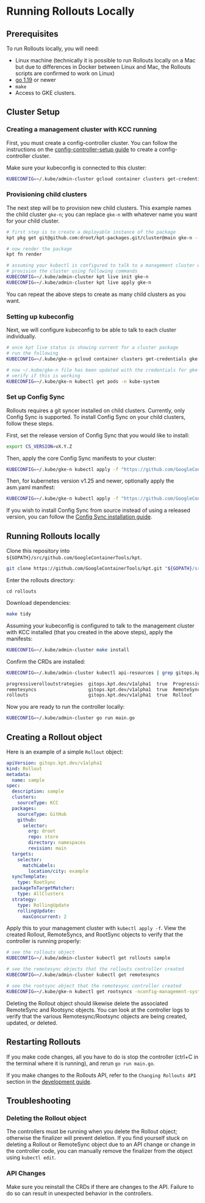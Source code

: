 # Running Rollouts Locally

## Prerequisites

To run Rollouts locally, you will need:

* Linux machine (technically it is possible to run Rollouts locally on a Mac but
  due to differences in Docker between Linux and Mac, the Rollouts scripts are
  confirmed to work on Linux)
* [go 1.19](https://go.dev/dl/) or newer
* `make`
* Access to GKE clusters.

## Cluster Setup

### Creating a management cluster with KCC running
First, you must create a config-controller cluster. You can follow the instructions on the 
[config-controller-setup guide](https://cloud.google.com/anthos-config-management/docs/how-to/config-controller-setup) to create a config-controller cluster. 

Make sure your kubeconfig is connected to this cluster:

```sh
KUBECONFIG=~/.kube/admin-cluster gcloud container clusters get-credentials <your cluster> --region <your region> --project <your project>
```

### Provisioning child clusters
The next step will be to provision new child clusters. This example names the child cluster `gke-n`;
you can replace `gke-n` with whatever name you want for your child cluster. 

```sh
# first step is to create a deployable instance of the package
kpt pkg get git@github.com:droot/kpt-packages.git/cluster@main gke-n --for-deployment

# now render the package
kpt fn render

# assuming your kubectl is configured to talk to a management cluster with KCC running (the previous step).
# provision the cluster using following commands
KUBECONFIG=~/.kube/admin-cluster kpt live init gke-n
KUBECONFIG=~/.kube/admin-cluster kpt live apply gke-n
```

You can repeat the above steps to create as many child clusters as you want.

### Setting up kubeconfig
Next, we will configure kubeconfig to be able to talk to each cluster individually.

```sh
# once kpt live status is showing current for a cluster package
# run the following
KUBECONFIG=~/.kube/gke-n gcloud container clusters get-credentials gke-n --region us-west1 --project <your project>

# now ~/.kube/gke-n file has been updated with the credentials for gke-n cluster
# verify if this is working
KUBECONFIG=~/.kube/gke-n kubectl get pods -n kube-system
```

### Set up Config Sync
Rollouts requires a git syncer installed on child clusters. Currently, only Config Sync is supported. 
To install Config Sync on your child clusters, follow these steps.

First, set the release version of Config Sync that you would like to install:

```sh
export CS_VERSION=vX.Y.Z
```

Then, apply the core Config Sync manifests to your cluster:

```sh
KUBECONFIG=~/.kube/gke-n kubectl apply -f "https://github.com/GoogleContainerTools/kpt-config-sync/releases/download/${CS_VERSION}/config-sync-manifest.yaml"
```

Then, for kubernetes version v1.25 and newer, optionally apply the asm.yaml manifest:

```sh
KUBECONFIG=~/.kube/gke-n kubectl apply -f "https://github.com/GoogleContainerTools/kpt-config-sync/releases/download/${CS_VERSION}/acm-psp.yaml"
```

If you wish to install Config Sync from source instead of using a released version, you can follow
the [Config Sync installation guide](https://github.com/GoogleContainerTools/kpt-config-sync/blob/main/docs/installation.md).


## Running Rollouts locally

Clone this repository into `${GOPATH}/src/github.com/GoogleContainerTools/kpt`.

```sh
git clone https://github.com/GoogleContainerTools/kpt.git "${GOPATH}/src/github.com/GoogleContainerTools/kpt"
```

Enter the rollouts directory:

```
cd rollouts
```

Download dependencies:

```sh
make tidy
```

Assuming your kubeconfig is configured to talk to the management cluster with KCC installed (that you created
in the above steps), apply the manifests:

```sh
KUBECONFIG=~/.kube/admin-cluster make install
```

Confirm the CRDs are installed:

```sh
KUBECONFIG=~/.kube/admin-cluster kubectl api-resources | grep gitops.kpt.dev

progressiverolloutstrategies  gitops.kpt.dev/v1alpha1  true  ProgressiveRolloutStrategy
remotesyncs                   gitops.kpt.dev/v1alpha1  true  RemoteSync
rollouts                      gitops.kpt.dev/v1alpha1  true  Rollout
```

Now you are ready to run the controller locally:

```sh
KUBECONFIG=~/.kube/admin-cluster go run main.go
```

## Creating a Rollout object

Here is an example of a simple `Rollout` object:

```yaml
apiVersion: gitops.kpt.dev/v1alpha1
kind: Rollout
metadata:
  name: sample
spec:
  description: sample
  clusters:
    sourceType: KCC
  packages:
    sourceType: GitHub
    github:
      selector:
        org: droot
        repo: store
        directory: namespaces
        revision: main
  targets:
    selector:
      matchLabels:
        location/city: example
  syncTemplate:
    type: RootSync
  packageToTargetMatcher:
    type: AllClusters
  strategy:
    type: RollingUpdate
    rollingUpdate:
      maxConcurrent: 2
```

Apply this to your management cluster with `kubectl apply -f`. View the created Rollout, RemoteSyncs, and RootSync objects to verify that the controller is running properly:

```sh
# see the rollouts object
KUBECONFIG=~/.kube/admin-cluster kubectl get rollouts sample

# see the remotesync objects that the rollouts controller created
KUBECONFIG=~/.kube/admin-cluster kubectl get remotesyncs

# see the rootsync object that the remotesync controller created
KUBECONFIG=~/.kube/gke-n kubectl get rootsyncs -nconfig-management-system
```

Deleting the Rollout object should likewise delete the associated RemoteSync and Rootsync objects. You can 
look at the controller logs to verify that the various Remotesync/Rootsync objects are being created, updated,
or deleted.

## Restarting Rollouts

If you make code changes, all you have to do is stop the controller (ctrl+C in the terminal where it is running),
and rerun `go run main.go`.

If you make changes to the Rollouts API, refer to the `Changing Rollouts API` section in the [development guide](./development.md).

## Troubleshooting

### Deleting the Rollout object

The controllers must be running when you delete the Rollout object; otherwise the finalizer will prevent deletion. If you find yourself stuck on deleting a Rollout or RemoteSync object due to an API change or change
in the controller code, you can manually remove the finalizer from the object using `kubectl edit`. 

### API Changes

Make sure you reinstall the CRDs if there are changes to the API. Failure to do so can result in unexpected
behavior in the controllers.
